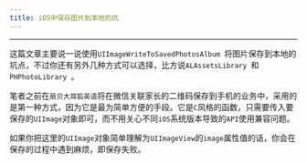 ```yaml
---
title: iOS中保存图片到本地的坑
---
```


---
这篇文章主要说一说使用`UIImageWriteToSavedPhotosAlbum `将图片保存到本地的坑点，不过你还有另外几种方式可以选择，比方说`ALAssetsLibrary `和 `PHPhotoLibrary `。
<!-- more -->
笔者之前在`扇贝大耳狐英语`将在微信关联家长的二维码保存到手机的业务中，采用的是第一种方式，因为它是最为简单方便的手段。它是`C`风格的函数，只需要传入要保存的`UIImage`对象即可，而不用关心不同`iOS`系统版本导致的`API`使用兼容问题。

如果你把这里的`UIImage`对象简单理解为`UIImageView`的`image`属性值的话，你会在保存的过程中遇到麻烦，即保存失败。
